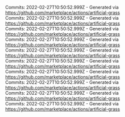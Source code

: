 Commits: 2022-02-27T10:50:52.999Z - Generated via https://github.com/marketplace/actions/artificial-grass
<br>
Commits: 2022-02-27T10:50:52.999Z - Generated via https://github.com/marketplace/actions/artificial-grass
<br>
Commits: 2022-02-27T10:50:52.999Z - Generated via https://github.com/marketplace/actions/artificial-grass
<br>
Commits: 2022-02-27T10:50:52.999Z - Generated via https://github.com/marketplace/actions/artificial-grass
<br>
Commits: 2022-02-27T10:50:52.999Z - Generated via https://github.com/marketplace/actions/artificial-grass
<br>
Commits: 2022-02-27T10:50:52.999Z - Generated via https://github.com/marketplace/actions/artificial-grass
<br>
Commits: 2022-02-27T10:50:52.999Z - Generated via https://github.com/marketplace/actions/artificial-grass
<br>
Commits: 2022-02-27T10:50:52.999Z - Generated via https://github.com/marketplace/actions/artificial-grass
<br>
Commits: 2022-02-27T10:50:52.999Z - Generated via https://github.com/marketplace/actions/artificial-grass
<br>
Commits: 2022-02-27T10:50:52.999Z - Generated via https://github.com/marketplace/actions/artificial-grass
<br>

